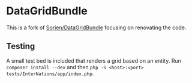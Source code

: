 DataGridBundle
==============

This is a fork of [Sorien/DataGridBundle](https://github.com/sorien/DataGridBundle) focusing on renovating the code.


Testing
-------
A small test bed is included that renders a grid based on an entity. Run `composer install --dev` and then `php -S <host>:<port> tests/InterNations/app/index.php`.
